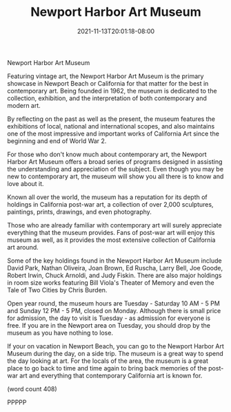 ﻿---
title: "Newport Harbor Art Museum"
date: 2021-11-13T20:01:18-08:00
description: "long articles Tips for Web Success"
featured_image: "/images/long articles.jpg"
tags: ["long articles"]
---

Newport Harbor Art Museum

Featuring vintage art, the Newport Harbor Art 
Museum is the primary showcase in Newport Beach 
or California for that matter for the best in 
contemporary art.  Being founded in 1962, the 
museum is dedicated to the collection, exhibition,
and the interpretation of both contemporary and
modern art.

By reflecting on the past as well as the present, 
the museum features the exhibitions of local, national
and international scopes, and also maintains one of
the most impressive and important works of California
Art since the beginning and end of World War 2.

For those who don't know much about contemporary art,
the Newport Harbor Art Museum offers a broad series
of programs designed in assisting the understanding
and appreciation of the subject.  Even though you 
may be new to contemporary art, the museum will 
show you all there is to know and love about it.

Known all over the world, the museum has a reputation
for its depth of holdings in California post-war art,
a collection of over 2,000 sculptures, paintings,
prints, drawings, and even photography.  

Those who are already familiar with contemporary art
will surely appreciate everything that the museum
provides.  Fans of post-war art will enjoy this 
museum as well, as it provides the most extensive
collection of California art around.

Some of the key holdings found in the Newport Harbor
Art Museum include David Park, Nathan Oliveira, Joan
Brown, Ed Ruscha, Larry Bell, Joe Goode, Robert Irwin,
Chuck Arnoldi, and Judy Fiskin.  There are also major
holdings in room size works featuring Bill Viola's 
Theater of Memory and even the Tale of Two Cities by
Chris Burden.

Open year round, the museum hours are Tuesday -
Saturday 10 AM - 5 PM and Sunday 12 PM - 5 PM, closed
on Monday.  Although there is small price for
admission, the day to visit is Tuesday - as admission
for everyone is free.  If you are in the Newport area
on Tuesday, you should drop by the museum as you have
nothing to lose.

If your on vacation in Newport Beach, you can go to
the Newport Harbor Art Museum during the day, on a
side trip.  The museum is a great way to spend the
day looking at art.  For the locals of the area, the
museum is a great place to go back to time and time
again to bring back memories of the post-war art and
everything that contemporary California art is known
for.

(word count 408)

PPPPP


